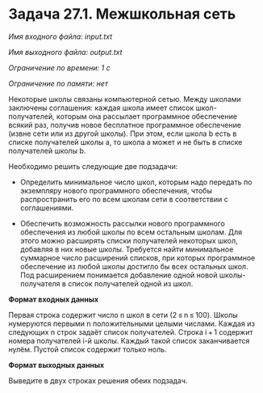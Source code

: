 # Задача 27.1. Межшкольная сеть

*Имя входного файла: input.txt*

*Имя выходного файла: output.txt*

*Ограничение по времени: 1 с*

*Ограничение по памяти: нет*

Некоторые школы связаны компьютерной сетью. Между школами заключены соглашения: каждая школа имеет список школ-получателей, которым она рассылает программное обеспечение всякий раз, получив новое бесплатное программное обеспечение (извне сети или из другой школы). При этом, если школа b есть в списке получателей школы a, то школа a может и не быть в списке получателей школы b.

Необходимо решить следующие две подзадачи:

+ Определить минимальное число школ, которым надо передать по экземпляру нового программного обеспечения, чтобы распространить его по всем школам сети в соответствии с соглашениями.

+ Обеспечить возможность рассылки нового программного обеспечения из любой школы по всем остальным школам. Для этого можно расширять списки получателей некоторых школ, добавляя в них новые школы. Требуется найти минимальное суммарное число расширений списков, при которых программное обеспечение из любой школы достигло бы всех остальных школ. Под расширением понимается добавление одной новой школы-получателя в список получателей одной из школ.

**Формат входных данных**

Первая строка содержит число n школ в сети (2 ≤ n ≤ 100). Школы нумеруются первыми n положительными целыми числами. Каждая из следующих n строк задаёт список получателей. Строка i + 1 содержит номера получателей i-й школы. Каждый такой список заканчивается нулём. Пустой список содержит только ноль.

**Формат выходных данных**

Выведите в двух строках решения обеих подзадач.
